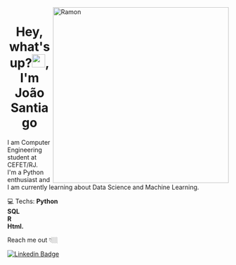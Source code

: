 <img src="https://raw.githubusercontent.com/MicaelliMedeiros/micaellimedeiros/master/image/computer-illustration.png" min-width="400px" max-width="400px" width="400px" align="right" alt="Ramon">

<h1 align="center">Hey, what's up?<img src="https://raw.githubusercontent.com/kaueMarques/kaueMarques/master/hi.gif" width="30px">, I'm João Santiago</h1>

<p align="left">
I am Computer Engineering student at CEFET/RJ.<br>
I'm a Python enthusiast and I am currently learning about Data Science and Machine Learning.
</p>

<p align="left">

💻 Techs: <strong>Python<br>
  SQL<br>
  R<br>
  Html.
  </strong>
</p>

Reach me out 👇🏼

[![Linkedin Badge](https://img.shields.io/badge/-LinkedIn-blue?style=flat-square&logo=Linkedin&logoColor=white&link=https://www.linkedin.com/in/jo%C3%A3o-vitor-santiago/)](https://www.linkedin.com/in/jo%C3%A3o-vitor-santiago/) 
